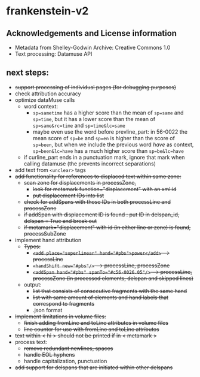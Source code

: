 # frankenstein-v2

## Acknowledgements and License information
- Metadata from Shelley-Godwin Archive: Creative Commons 1.0
- Text processing: Datamuse API

## next steps:
- ~~support processing of individual pages (for debugging purposes)~~
- check attribution accuracy
- optimize dataMuse calls
  - word context:
    - `sp=sametime` has a higher score than the mean of `sp=same` and `sp=time`, but it has a lower score than the mean of `sp=same&rc=time` and `sp=time&lc=same`
    - maybe even use the word before prevline_part: in 56-0022 the mean score of `sp=be` and `sp=en` is higher than the score of `sp=been`, but when we include the previous word *have* as context, `sp=been&lc=have` has a much higher score than `sp=be&lc=have`
  - if curline_part ends in a punctuation mark, ignore that mark when calling datamuse (the prevents incorrect separations)
- add text from `<unclear>` tags
- ~~add functionality for references to displaced text within same zone:~~
  - ~~scan zone for displacements in processZone,~~
    - ~~look for metamark function="displacement" with an xml:id~~
    - ~~put displacement IDs into list~~
  - ~~check for addSpans with those IDs in both processLine and processZone~~
  - ~~if addSpan with displacement ID is found : put ID in delspan_id, delspan = True and break out~~
  - ~~if metamark="displacement" with id (in either line or zone) is found, processSubZone~~
- implement hand attribution
  - ~~Types:~~
    - ~~`<add place="superlinear" hand="#pbs">power</add>` --> processLine~~
    - ~~`<handShift new="#pbs"/>` --> processLine, processZone~~
    - ~~`<addSpan hand="#pbs" spanTo="#c56-0026.05"/>` --> processLine, processZone (in processed elements, delspan and skipped lines)~~
  - output:
    - ~~list that consists of consecutive fragments with the same hand~~
    - ~~list with same amount of elements and hand labels that correspond to fragments~~
    - .json format
- ~~Implement limitations in volume files:~~
  - ~~finish adding fromLine and toLine attributes in volume files~~
  - ~~line counter for use with fromLine and toLine attributes~~
- ~~text within < hi > should not be printed if in < metamark >~~
- process text:
  - ~~remove redundant newlines, spaces~~
  - ~~handle EOL hyphens~~
  - handle capitalization, punctuation
- ~~add support for delspans that are initiated within other delspans~~
